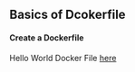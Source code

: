 <p align="center">
<h2> Basics of Dcokerfile </h2>
</p>

#### Create a Dockerfile
Hello World Docker File [here](myLib/README.md)
